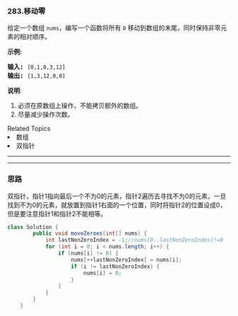 ### 283.移动零
<p>给定一个数组 <code>nums</code>，编写一个函数将所有 <code>0</code> 移动到数组的末尾，同时保持非零元素的相对顺序。</p>

<p><strong>示例:</strong></p>

<pre><strong>输入:</strong> <code>[0,1,0,3,12]</code>
<strong>输出:</strong> <code>[1,3,12,0,0]</code></pre>

<p><strong>说明</strong>:</p>

<ol>
	<li>必须在原数组上操作，不能拷贝额外的数组。</li>
	<li>尽量减少操作次数。</li>
</ol>
<div><div>Related Topics</div><div><li>数组</li><li>双指针</li></div></div>



---
---


### 思路
双指针，指针1指向最后一个不为0的元素，指针2遍历去寻找不为0的元素，一旦找到不为0的元素，就放置到指针1右面的一个位置，同时将指针2的位置设成0，但是要注意指针1和指针2不能相等。
``` java
class Solution {
        public void moveZeroes(int[] nums) {
            int lastNonZeroIndex = -1;//nums[0..lastNonZeroIndex]!=0
            for (int i = 0; i < nums.length; i++) {
                if (nums[i] != 0) {
                    nums[++lastNonZeroIndex] = nums[i];
                    if (i != lastNonZeroIndex) {
                        nums[i] = 0;
                    }
                }
            }
        }
    }
```